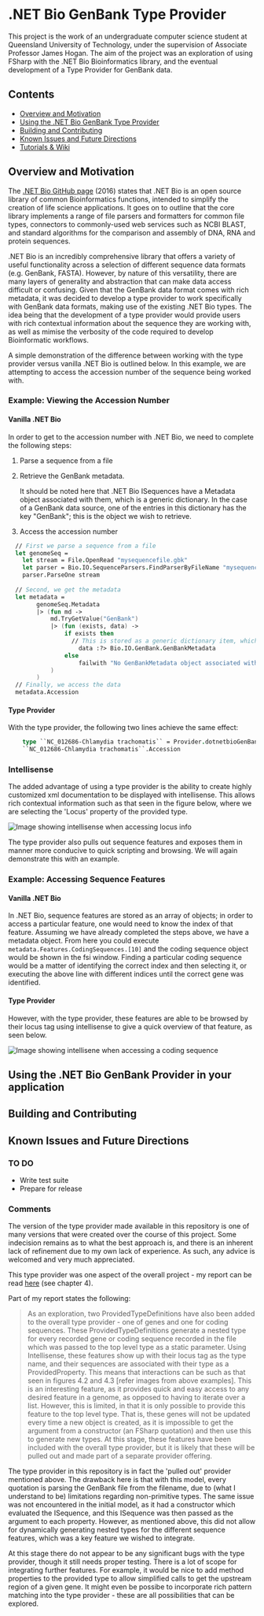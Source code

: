 # .NET Bio GenBank Type Provider

This project is the work of an undergraduate computer science student at Queensland University of Technology, 
under the supervision of Associate Professor James Hogan. The aim of the project was an exploration of using FSharp with
the .NET Bio Bioinformatics library, and the eventual development of a Type Provider for GenBank data. 

## Contents

* [Overview and Motivation](#overview)
* [Using the .NET Bio GenBank Type Provider](#using)
* [Building and Contributing](#build)
* [Known Issues and Future Directions](#issues) 
* [Tutorials & Wiki](https://github.com/jessicagrace17/Experimental-dotnetbioGenBankProvider/wiki)

<a name="overview">Overview and Motivation</a>
------

The [.NET Bio GitHub page](https://github.com/dotnetbio/bio) (2016) states that .NET Bio is an open source library of common Bioinformatics functions, intended to simplify the creation of life science applications.
It goes on to outline that the core library implements a range of file parsers and formatters for common file types, connectors to commonly-used web services such as NCBI BLAST, and standard algorithms for the comparison and assembly of DNA, RNA and protein sequences.

.NET Bio is an incredibly comprehensive library that offers a variety of useful functionality across a selection of different sequence data formats (e.g. GenBank, FASTA). However, by nature of this versatility, there are many layers of generality and abstraction that can make data access difficult or confusing. Given that the GenBank data format comes with rich metadata, it was decided to develop a type provider to work specifically with GenBank data formats, making use of the existing .NET Bio types. The idea being that the development of a type provider would provide users with rich contextual information about the sequence they are working with, as well as mimise the verbosity of the code required to develop Bioinformatic workflows. 

A simple demonstration of the difference between working with the type provider versus vanilla .NET Bio is outlined below. In this example, we are attempting to access the accession number of the sequence being worked with. 

### Example: Viewing the Accession Number
#### Vanilla .NET Bio
In order to get to the accession number with .NET Bio, we need to complete the following steps:

1. Parse a sequence from a file
2. Retrieve the GenBank metadata. 

   It should be noted here that .NET Bio ISequences have a Metadata object associated with them, which is a generic dictionary. In the case of a GenBank data source, one of the entries in this dictionary has the key "GenBank"; this is the object we wish to retrieve.
3. Access the accession number

``` fsharp
  // First we parse a sequence from a file 
  let genomeSeq = 
    let stream = File.OpenRead "mysequencefile.gbk" 
    let parser = Bio.IO.SequenceParsers.FindParserByFileName "mysequencefile.gbk"
    parser.ParseOne stream
 
  // Second, we get the metadata
  let metadata = 
        genomeSeq.Metadata 
        |> (fun md -> 
            md.TryGetValue("GenBank") 
            |> (fun (exists, data) -> 
                if exists then 
                  // This is stored as a generic dictionary item, which we then need to cast as a GenBankMetadata object
                    data :?> Bio.IO.GenBank.GenBankMetadata
                else
                    failwith "No GenBankMetadata object associated with this sequence" 
            )
        )
  // Finally, we access the data
  metadata.Accession
```
#### Type Provider
With the type provider, the following two lines achieve the same effect:
``` fsharp
    type ``NC_012686-Chlamydia trachomatis`` = Provider.dotnetbioGenBankProvider<"mysequencefile.gbk">
    ``NC_012686-Chlamydia trachomatis``.Accession
```

### Intellisense
The added advantage of using a type provider is the ability to create highly customized xml documentation to be displayed with intellisense. This allows rich contextual information such as that seen in the figure below, where we are selecting the 'Locus' property of the provided type.

![Image showing intellisense when accessing locus info](https://github.com/jessicagrace17/Experimental-dotnetbioGenBankProvider/blob/master/docs/files/img/locus-intellisense.png)

The type provider also pulls out sequence features and exposes them in manner more conducive to quick scripting and browsing. We will again demonstrate this with an example.

### Example: Accessing Sequence Features
#### Vanilla .NET Bio
In .NET Bio, sequence features are stored as an array of objects; in order to access a particular feature, one would need to know the index of that feature. Assuming we have already completed the steps above, we have a metadata object. From here you could execute `metadata.Features.CodingSequences.[10]` and the coding sequence object would be shown in the fsi window. Finding a particular coding sequence would be a matter of identifying the correct index and then selecting it, or executing the above line with different indices until the correct gene was identified. 

#### Type Provider
However, with the type provider, these features are able to be browsed by their locus tag using intellisense to give a quick overview of that feature, as seen below. 

![Image showing intellisene when accessing a coding sequence](https://github.com/jessicagrace17/Experimental-dotnetbioGenBankProvider/blob/master/docs/files/img/cds-intellisense.png)

<a name="using">Using the .NET Bio GenBank Provider in your application</a>
------

<a name="build">Building and Contributing</a>
------

<a name="issues">Known Issues and Future Directions</a>
------
### TO DO
* Write test suite
* Prepare for release

### Comments
The version of the type provider made available in this repository is one of many versions that were created over the course of this project. Some indecision remains as to what the best approach is, and there is an inherent lack of refinement due to my own lack of experience. As such, any advice is welcomed and very much appreciated. 

This type provider was one aspect of the overall project - my report can be read [here](https://github.com/jessicagrace17/Experimental-dotnetbioGenBankProvider/blob/master/docs/files/fsharpReport.pdf) (see chapter 4).

Part of my report states the following:
> As an exploration, two ProvidedTypeDefinitions have also been added to the overall type provider - one of genes and one for coding sequences. These ProvidedTypeDefinitions generate a nested type for every recorded gene or coding sequence recorded in the file which was passed to the top level type as a static parameter. Using Intellisense, these features show up with their locus tag as the type name, and their sequences are associated with their type as a ProvidedProperty. This means that interactions can be such as that seen in figures 4.2 and 4.3 [refer images from above examples]. This is an interesting feature, as it provides quick and easy access to any desired feature in a genome, as opposed to having to iterate over a list. However, this is limited, in that it is only possible to provide this feature to the top level type. That is, these genes will not be updated every time a new object is created, as it is impossible to get the argument from a constructor (an FSharp quotation) and then use this to generate new types. At this stage, these features have been included with the overall type provider, but it is likely that these will be pulled out and made part of a separate provider offering.

The type provider in this repository is in fact the 'pulled out' provider mentioned above. The drawback here is that with this model, every quotation is parsing the GenBank file from the filename, due to (what I understand to be) limitations regarding non-primitive types. The same issue was not encountered in the initial model, as it had a constructor which evaluated the ISequence, and this ISequence was then passed as the argument to each property. However, as mentioned above, this did not allow for dynamically generating nested types for the different sequence features, which was a key feature we wished to integrate. 

At this stage there do not appear to be any significant bugs with the type provider, though it still needs proper testing. There is a lot of scope for integrating further features. For example, it would be nice to add method properties to the provided type to allow simplified calls to get the upstream region of a given gene. It might even be possibe to incorporate rich pattern matching into the type provider - these are all possibilities that can be explored.

